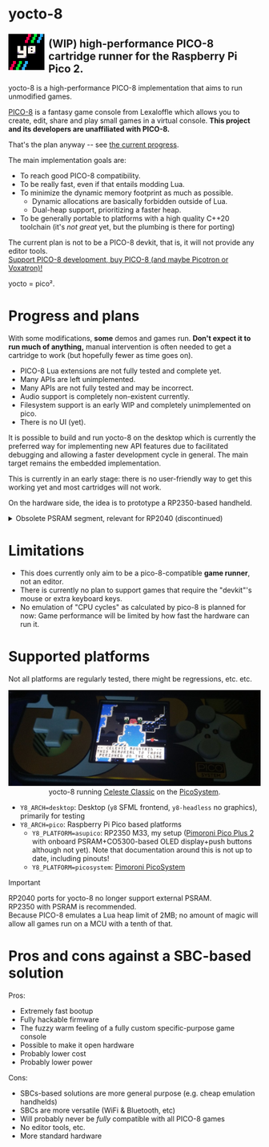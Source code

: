# yocto-8

<img align="left" src="assets/logo-v2-readme.png">

## (WIP) high-performance PICO-8 cartridge runner for the Raspberry Pi Pico 2.

yocto-8 is a high-performance PICO-8 implementation that aims to run unmodified games.

[PICO-8](https://www.lexaloffle.com/pico-8.php) is a fantasy game console from Lexaloffle which allows you to create, edit, share and play small games in a virtual console. **This project and its developers are unaffiliated with PICO-8.**

That's the plan anyway -- see [the current progress](#plans).

The main implementation goals are:
- To reach good PICO-8 compatibility.
- To be really fast, even if that entails modding Lua.
- To minimize the dynamic memory footprint as much as possible.
    - Dynamic allocations are basically forbidden outside of Lua.
    - Dual-heap support, prioritizing a faster heap.
- To be generally portable to platforms with a high quality C++20 toolchain (it's _not great_ yet, but the plumbing is there for porting)

The current plan is not to be a PICO-8 devkit, that is, it will not provide any editor tools.  
[Support PICO-8 development, buy PICO-8 (and maybe Picotron or Voxatron)!](https://www.lexaloffle.com/pico-8.php)

yocto = pico².

<h1 id="plans">Progress and plans</h1>

With some modifications, **some** demos and games run. **Don't expect it to run much of anything,** manual intervention is often needed to get a cartridge to work (but hopefully fewer as time goes on).

- PICO-8 Lua extensions are not fully tested and complete yet.
- Many APIs are left unimplemented.
- Many APIs are not fully tested and may be incorrect.
- Audio support is completely non-existent currently.
- Filesystem support is an early WIP and completely unimplemented on pico.
- There is no UI (yet).

It is possible to build and run yocto-8 on the desktop which is currently the preferred way for implementing new API features due to facilitated debugging and allowing a faster development cycle in general. The main target remains the embedded implementation.

This is currently in an early stage: there is no user-friendly way to get this working yet and most cartridges will not work.

On the hardware side, the idea is to prototype a RP2350-based handheld.

<details>

<summary>Obsolete PSRAM segment, relevant for RP2040 (discontinued)</summary>

A significant problem is the reliance on [a hack](doc/extmem.md) that enables mapping of SPI RAM.  
At the moment, this hack is very slow and may compromise the usage of the RP2040 for a real handheld project. Many games and demos rely on using way more memory than the RP2040 SRAM could provide no matter how many optimizations are done.  
There is a lot of room for optimization for the RAM hack routine. It is currently not known what real world performance can be theoretically reached.

There are (uncertain) plans to design a real handheld. The main two contenders are the RP2040 and the ESP32-S3 (which supports QSPI RAM), but there are drawbacks to both of these.

</details>

# Limitations

- This does currently only aim to be a pico-8-compatible **game runner**, not an editor.
- There is currently no plan to support games that require the "devkit"'s mouse or extra keyboard keys.
- No emulation of "CPU cycles" as calculated by pico-8 is planned for now: Game performance will be limited by how fast the hardware can run it.

# Supported platforms

Not all platforms are regularly tested, there might be regressions, etc. etc.

<div align="center">

![](assets/picosystem.png)  
yocto-8 running [Celeste Classic](https://mattmakesgames.itch.io/celesteclassic) on the [PicoSystem](https://shop.pimoroni.com/products/picosystem).

</div>

- `Y8_ARCH=desktop`: Desktop (`y8` SFML frontend, `y8-headless` no graphics), primarily for testing
- `Y8_ARCH=pico`: Raspberry Pi Pico based platforms
    - `Y8_PLATFORM=asupico`: RP2350 M33, my setup ([Pimoroni Pico Plus 2](https://shop.pimoroni.com/products/pimoroni-pico-plus-2?variant=42092668289107) with onboard PSRAM+CO5300-based OLED display+push buttons although not yet). Note that documentation around this is not up to date, including pinouts!
    - `Y8_PLATFORM=picosystem`: [Pimoroni PicoSystem](https://shop.pimoroni.com/products/picosystem)

> [!IMPORTANT]
> RP2040 ports for yocto-8 no longer support external PSRAM.  
> RP2350 with PSRAM is recommended.  
> Because PICO-8 emulates a Lua heap limit of 2MB; no amount of magic will allow
> all games run on a MCU with a tenth of that.

# Pros and cons against a SBC-based solution

Pros:
- Extremely fast bootup
- Fully hackable firmware
- The fuzzy warm feeling of a fully custom specific-purpose game console
- Possible to make it open hardware
- Probably lower cost
- Probably lower power

Cons:
- SBCs-based solutions are more general purpose (e.g. cheap emulation handhelds)
- SBCs are more versatile (WiFi & Bluetooth, etc)
- Will probably never be *fully* compatible with all PICO-8 games
- No editor tools, etc.
- More standard hardware